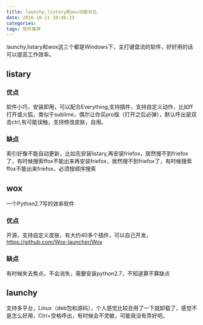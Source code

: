 ```yaml
---
title: launchy,listary和wox功能对比
date: 2016-10-11 10:46:23
categories:  
tags: 软件推荐
---
```

launchy,listary和wox这三个都是Windows下，主打键盘流的软件，好好用的话可以提高工作效率。
## listary
###  优点
软件小巧，安装即用，可以配合Everything,支持插件，支持自定义动作，比如ff打开或火狐，类似于sublime，偶尔让你买pro版（打开之后必弹），默认呼出是双击ctrl,有可能误触，支持修改皮肤，自用。

### 缺点
索引好像不能自动更新，比如先安装listary,再安装friefox，居然搜不到friefox了，有时候搜索ffox不能出来再安装friefox，居然搜不到friefox了，有时候搜索ffox不能出来friefox，必须按顺序搜索

## wox
一个Python2.7写的效率软件
### 优点 
开源，支持自定义皮肤，有大约40多个插件，可以自己开发，
https://github.com/Wox-launcher/Wox
### 缺点 
有时候失去焦点，不会消失，需要安装python2.7，不知道算不算缺点

##  launchy
支持多平台，Linux（deb包和源码），个人感觉比较丑用了一下就卸载了，感觉不是怎么好用，Ctrl+空格呼出，有时候会不灵敏，可能我没有弄好吧。
